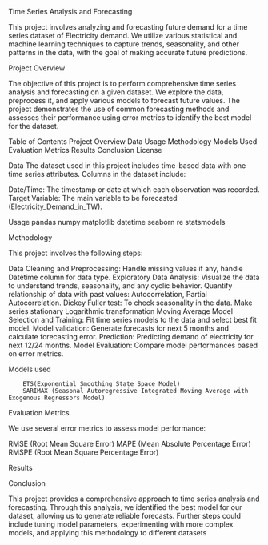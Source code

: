 Time Series Analysis and Forecasting

This project involves analyzing and forecasting future demand for a time series dataset of Electricity demand.
We utilize various statistical and machine learning techniques to capture trends, seasonality, and other patterns in the data, with the goal of making accurate future predictions.

Project Overview

The objective of this project is to perform comprehensive time series analysis and forecasting on a given dataset. We explore the data, preprocess it, and apply various models to forecast future values. The project demonstrates the use of common forecasting methods and assesses their performance using error metrics to identify the best model for the dataset.

Table of Contents
Project Overview
Data
Usage
Methodology
Models Used
Evaluation Metrics
Results
Conclusion
License

Data
The dataset used in this project includes time-based data with one time series attributes. Columns in the dataset include:

Date/Time: The timestamp or date at which each observation was recorded.
Target Variable: The main variable to be forecasted (Electricity_Demand_in_TW).

Usage
pandas
numpy
matplotlib
datetime
seaborn
re
statsmodels

Methodology

This project involves the following steps:

Data Cleaning and Preprocessing: Handle missing values if any, handle Datetime column for data type.
Exploratory Data Analysis: Visualize the data to understand trends, seasonality, and any cyclic behavior.
Quantify relationship of data with past values: Autocorrelation, Partial Autocorrelation.
Dickey Fuller test: To check seasonality in the data.
Make series stationary
        Logarithmic transformation
        Moving Average
Model Selection and Training: Fit time series models to the data and select best fit model.
Model validation: Generate forecasts for next 5 months and calculate forecasting error.
Prediction: Predicting demand of electricity for next 12/24 months.
Model Evaluation: Compare model performances based on error metrics.

Models used

        ETS(Exponential Smoothing State Space Model)
        SARIMAX (Seasonal Autoregressive Integrated Moving Average with Exogenous Regressors Model)
        
Evaluation Metrics

We use several error metrics to assess model performance:

RMSE (Root Mean Square Error)
MAPE (Mean Absolute Percentage Error)
RMSPE (Root Mean Square Percentage Error)

Results



Conclusion

This project provides a comprehensive approach to time series analysis and forecasting. Through this analysis, we identified the best model for our dataset, allowing us to generate reliable forecasts. Further steps could include tuning model parameters, experimenting with more complex models, and applying this methodology to different datasets


